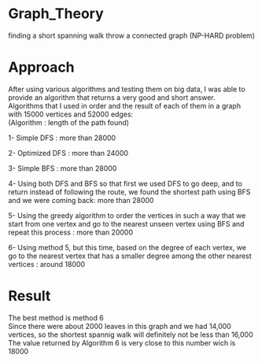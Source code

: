 # Graph_Theory
finding a short spanning walk throw a connected graph (NP-HARD problem)

# Approach
After using various algorithms and testing them on big data, I was able to provide an algorithm that returns a very good and short answer.  
Algorithms that I used in order and the result of each of them in a graph with 15000 vertices and 52000 edges:  
(Algorithm : length of the path found)  

1- Simple DFS : more than 28000  

2- Optimized DFS  : more than 24000  

3- Simple BFS : more than 28000  

4- Using both DFS and BFS so that first we used DFS to go deep, and to return instead of following the route, we found the shortest path using BFS and we were coming back: more than 28000  

5- Using the greedy algorithm to order the vertices in such a way that we start from one vertex and go to the nearest unseen vertex using BFS and repeat this process : more than 20000  

6- Using method 5, but this time, based on the degree of each vertex, we go to the nearest vertex that has a smaller degree among the other nearest vertices : around 18000  

# Result
The best method is method 6  
Since there were about 2000 leaves in this graph and we had 14,000 vertices, so the shortest spannig walk will definitely not be less than 16,000
The value returned by Algorithm 6 is very close to this number wich is 18000  
